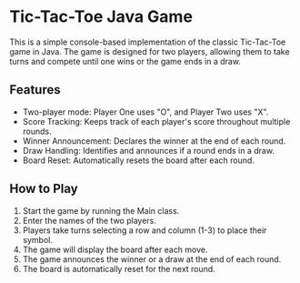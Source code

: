 
# Tic-Tac-Toe Java Game

This is a simple console-based implementation of the classic Tic-Tac-Toe game in Java. The game is designed for two players, allowing them to take turns and compete until one wins or the game ends in a draw.


## Features

- Two-player mode: Player One uses "O", and Player Two uses "X".
- Score Tracking: Keeps track of each player's score throughout multiple rounds.
- Winner Announcement: Declares the winner at the end of each round.
- Draw Handling: Identifies and announces if a round ends in a draw.
- Board Reset: Automatically resets the board after each round.

## How to Play

1. Start the game by running the Main class.
2. Enter the names of the two players.
3. Players take turns selecting a row and column (1-3) to place their symbol.
4. The game will display the board after each move.
5. The game announces the winner or a draw at the end of each round.
6. The board is automatically reset for the next round.
